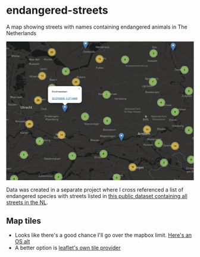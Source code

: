 # endangered-streets
A map showing streets with names containing endangered animals in The Netherlands

![Screenshot of the map showing endangered streets](screenshot.png)

Data was created in a separate project where I cross referenced a list of endangered species with streets listed in [this public dataset containing all streets in the NL](https://download.geofabrik.de/europe/netherlands.html).

## Map tiles
- Looks like there's a good chance I'll go over the mapbox limit. [Here's an OS alt](https://openmaptiles.org/docs/website/leaflet/)
- A better option is [leaflet's own tile provider](http://leaflet-extras.github.io/leaflet-providers/preview/index.html)